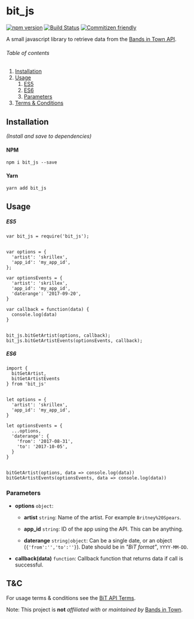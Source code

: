 # bit_js

[![npm version](https://badge.fury.io/js/bit_js.svg)](https://badge.fury.io/js/bit_js)
[![Build Status](https://travis-ci.org/breadadams/bit_js.svg?branch=master)](https://travis-ci.org/breadadams/bit_js)
[![Commitizen friendly](https://img.shields.io/badge/commitizen-friendly-brightgreen.svg)](http://commitizen.github.io/cz-cli/)

A small javascript library to retrieve data from the [Bands in Town API](http://www.bandsintown.com/api/overview).

###### Table of contents

1. [Installation](#installation)
2. [Usage](#usage)
    1. [ES5](#es5)
    2. [ES6](#es6)
    3. [Parameters](#parameters)
3. [Terms & Conditions](#tc)

## Installation

_(Install and save to dependencies)_

#### NPM
`npm i bit_js --save`

#### Yarn
`yarn add bit_js`


## Usage

##### _ES5_
```
var bit_js = require('bit_js');


var options = {
  'artist': 'skrillex',
  'app_id': 'my_app_id',
};

var optionsEvents = {
  'artist': 'skrillex',
  'app_id': 'my_app_id',
  'daterange': '2017-09-20',
}

var callback = function(data) {
  console.log(data)
}


bit_js.bitGetArtist(options, callback);
bit_js.bitGetArtistEvents(optionsEvents, callback);
```

##### _ES6_
```
import {
  bitGetArtist,
  bitGetArtistEvents
} from 'bit_js'


let options = {
  'artist': 'skrillex',
  'app_id': 'my_app_id',
}

let optionsEvents = {
  ...options,
  'daterange': {
    'from': '2017-08-31',
    'to': '2017-10-05',
  }
}


bitGetArtist(options, data => console.log(data))
bitGetArtistEvents(optionsEvents, data => console.log(data))
```

### Parameters

* **options** `object`:

  - **artist** `string`: Name of the artist. For example `Britney%20Spears`.
  
  - **app_id** `string`:
    ID of the app using the API. This can be anything.

  - **daterange** `string|object`:
      Can be a single date, or an object (`{'from':'','to':''}`). Date should be in _"BiT format"_, `YYYY-MM-DD`.

* **callback(data)** `function`: Callback function that returns data if call is successful.



## T&C

For usage terms & conditions see the [BiT API Terms](http://corp.bandsintown.com/api-terms/).

Note: This project is **not** _affiliated with_ or _maintained by_ [Bands in Town](https://bandsintown.com/).
